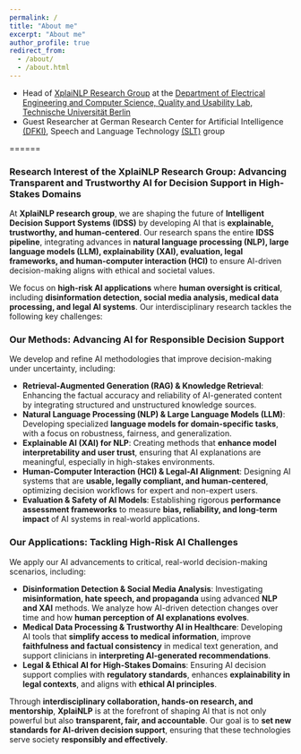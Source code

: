 ```yaml
---
permalink: /
title: "About me"
excerpt: "About me"
author_profile: true
redirect_from: 
  - /about/
  - /about.html
---
```


- Head of [XplaiNLP Research Group](https://www.tu.berlin/qu/forschung/forschungsgruppen/xplainlp) at the [Department of Electrical Engineering and Computer Science, Quality and Usability Lab, Technische Universität Berlin](https://www.qu.tu-berlin.de/menue/qu/parameter/en/)
- Guest Researcher at German Research Center for Artificial Intelligence [(DFKI)](https://www.dfki.de/web/), Speech and Language Technology [(SLT)](https://www.dfki.de/web/forschung/forschungsbereiche/speech-and-language-technology/) group

 
======
### **Research Interest of the XplaiNLP Research Group: Advancing Transparent and Trustworthy AI for Decision Support in High-Stakes Domains**

At **XplaiNLP research group**, we are shaping the future of **Intelligent Decision Support Systems (IDSS)** by developing AI that is **explainable, trustworthy, and human-centered**. Our research spans the entire **IDSS pipeline**, integrating advances in **natural language processing (NLP), large language models (LLM), explainability (XAI), evaluation, legal frameworks, and human-computer interaction (HCI)** to ensure AI-driven decision-making aligns with ethical and societal values.

We focus on **high-risk AI applications** where **human oversight is critical**, including **disinformation detection, social media analysis, medical data processing, and legal AI systems**. Our interdisciplinary research tackles the following key challenges:

### **Our Methods: Advancing AI for Responsible Decision Support**

We develop and refine AI methodologies that improve decision-making under uncertainty, including:

- **Retrieval-Augmented Generation (RAG) & Knowledge Retrieval**: Enhancing the factual accuracy and reliability of AI-generated content by integrating structured and unstructured knowledge sources.
- **Natural Language Processing (NLP) & Large Language Models (LLM)**: Developing specialized **language models for domain-specific tasks**, with a focus on robustness, fairness, and generalization.
- **Explainable AI (XAI) for NLP**: Creating methods that **enhance model interpretability and user trust**, ensuring that AI explanations are meaningful, especially in high-stakes environments.
- **Human-Computer Interaction (HCI) & Legal-AI Alignment**: Designing AI systems that are **usable, legally compliant, and human-centered**, optimizing decision workflows for expert and non-expert users.
- **Evaluation & Safety of AI Models**: Establishing rigorous **performance assessment frameworks** to measure **bias, reliability, and long-term impact** of AI systems in real-world applications.

### **Our Applications: Tackling High-Risk AI Challenges**

We apply our AI advancements to critical, real-world decision-making scenarios, including:

- **Disinformation Detection & Social Media Analysis**: Investigating **misinformation, hate speech, and propaganda** using advanced **NLP and XAI** methods. We analyze how AI-driven detection changes over time and how **human perception of AI explanations evolves**.
- **Medical Data Processing & Trustworthy AI in Healthcare**: Developing AI tools that **simplify access to medical information**, improve **faithfulness and factual consistency** in medical text generation, and support clinicians in **interpreting AI-generated recommendations**.
- **Legal & Ethical AI for High-Stakes Domains**: Ensuring AI decision support complies with **regulatory standards**, enhances **explainability in legal contexts**, and aligns with **ethical AI principles**.

Through **interdisciplinary collaboration, hands-on research, and mentorship**, **XplaiNLP** is at the forefront of shaping AI that is not only powerful but also **transparent, fair, and accountable**. Our goal is to **set new standards for AI-driven decision support**, ensuring that these technologies serve society **responsibly and effectively**.
